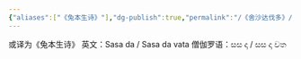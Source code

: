 ```yaml
---
{"aliases":["《兔本生诗》"],"dg-publish":true,"permalink":"/《舍沙达伐多》/","dgPassFrontmatter":true}
---
```


或译为《兔本生诗》
英文：Sasa da /  Sasa da vata
僧伽罗语：සස දා / සස දා වත
